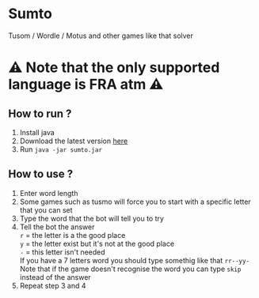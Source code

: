 # Sumto
Tusom / Wordle / Motus and other games like that solver

# ⚠️ Note that the only supported language is FRA atm ⚠️

## How to run ?
1) Install java  
2) Download the latest version [here](https://github.com/UwUDev/Sumto/releases)
3) Run `java -jar sumto.jar`  

## How to use ?
1) Enter word length
2) Some games such as tusmo will force you to start with a specific letter that you can set
3) Type the word that the bot will tell you to try
4) Tell the bot the answer  
`r` = the letter is a the good place  
`y` = the letter exist but it's not at the good place  
`-` = this letter isn't needed  
If you have a 7 letters word you should type somethig like that `rr--yy-`  
Note that if the game doesn't recognise the word you can type `skip` instead of the answer
5) Repeat step 3 and 4
